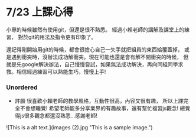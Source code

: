 # 7/23 上課心得

小專的時候雖然有使用git，但還是很不熟悉。
經過小賴老師的講解及課堂上的練習，
對於git的用法及指令更有印象了。

還記得剛開始用git的時候，都會很擔心自己一失手就把組員的東西給覆蓋掉，
或是遇到衝突時，沒辦法成功解衝突。現在可能也還是會有解不開衝突的時候，
但就是先google解決辦法，自己慢慢嘗試，如果無法成功解決，再向同組同學求救。相信經過練習可以熟能生巧，慢慢上手!

### Unordered
* 許願
很喜歡小賴老師的教學風格，互動性很高，內容又很有趣，
所以上課完全不會想睡覺!
希望老師能多分享業界的有趣故事，還有幫忙複習js觀念!
總覺得js很多觀念都還沒熟悉...感謝老師!

![This is a alt text.](images (2).jpg "This is a sample image.")

